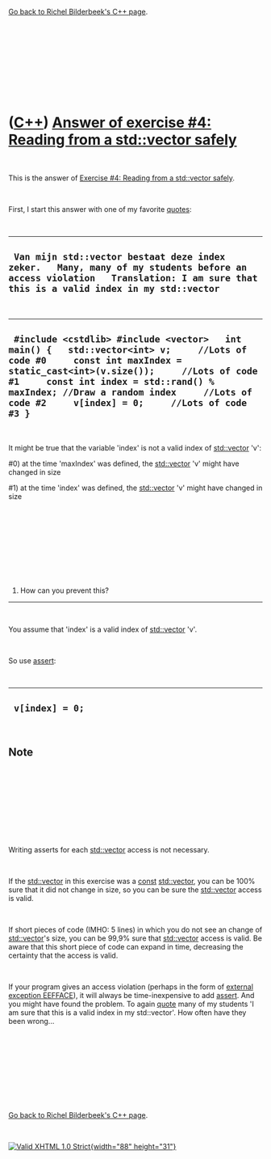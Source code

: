 

[Go back to Richel Bilderbeek's C++ page](Cpp.htm).

 

 

 

 

 

([C++](Cpp.htm)) [Answer of exercise \#4: Reading from a std::vector safely](CppExerciseReadingFromAvectorSafelyAnswer.htm)
===========================================================================================================================

 

This is the answer of [Exercise \#4: Reading from a std::vector
safely](CppExerciseReadingFromAvectorSafely.htm).

 

First, I start this answer with one of my favorite
[quotes](CppQuotes.htm):

 

  --------------------------------------------------------------------------------------------------------------------------------------------------------------------------------
  ` Van mijn std::vector bestaat deze index zeker.   Many, many of my students before an access violation   Translation: I am sure that this is a valid index in my std::vector`
  --------------------------------------------------------------------------------------------------------------------------------------------------------------------------------

 

  -------------------------------------------------------------------------------------------------------------------------------------------------------------------------------------------------------------------------------------------------------------------------------------------------------------------
  ` #include <cstdlib> #include <vector>   int main() {   std::vector<int> v;     //Lots of code #0     const int maxIndex = static_cast<int>(v.size());     //Lots of code #1     const int index = std::rand() % maxIndex; //Draw a random index     //Lots of code #2     v[index] = 0;     //Lots of code #3 }`
  -------------------------------------------------------------------------------------------------------------------------------------------------------------------------------------------------------------------------------------------------------------------------------------------------------------------

 

It might be true that the variable 'index' is not a valid index of
[std::vector](CppVector.htm) 'v':

\#0) at the time 'maxIndex' was defined, the
[std::vector](CppVector.htm) 'v' might have changed in size

\#1) at the time 'index' was defined, the [std::vector](CppVector.htm)
'v' might have changed in size

 

 

 

 

 

1) How can you prevent this?
----------------------------

 

You assume that 'index' is a valid index of [std::vector](CppVector.htm)
'v'.

 

So use [assert](CppAssert.htm):

 

  ------------------
  ` v[index] = 0;`
  ------------------

 

Note
----

 

 

 

 

 

Writing asserts for each [std::vector](CppVector.htm) access is not
necessary.

 

If the [std::vector](CppVector.htm) in this exercise was a
[const](CppConst.htm) [std::vector](CppVector.htm), you can be 100% sure
that it did not change in size, so you can be sure the
[std::vector](CppVector.htm) access is valid.

 

If short pieces of code (IMHO: 5 lines) in which you do not see an
change of [std::vector](CppVector.htm)'s size, you can be 99,9% sure
that [std::vector](CppVector.htm) access is valid. Be aware that this
short piece of code can expand in time, decreasing the certainty that
the access is valid.

 

If your program gives an access violation (perhaps in the form of
[external exception
EEFFACE](CppRuntimeErrorExternalExceptionEefface.htm)), it will always
be time-inexpensive to add [assert](CppAssert.htm). And you might have
found the problem. To again [quote](CppQuotes.htm) many of my students
'I am sure that this is a valid index in my std::vector'. How often have
they been wrong...

 

 

 

 

 

[Go back to Richel Bilderbeek's C++ page](Cpp.htm).



 

[![Valid XHTML 1.0 Strict](valid-xhtml10.png){width="88"
height="31"}](http://validator.w3.org/check?uri=referer)
